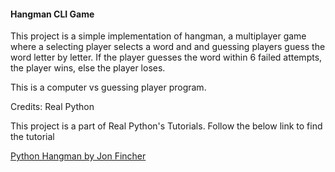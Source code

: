 #### Hangman CLI Game

This project is a simple implementation of hangman, a multiplayer game where a selecting player selects a word and and guessing players guess the word letter by letter. If the player guesses the word within 6 failed attempts, the player wins, else the player loses.

This is a computer vs guessing player program.

Credits: Real Python

This project is a part of Real Python's Tutorials. Follow the below link to find the tutorial

[Python Hangman by Jon Fincher](https://realpython.com/python-hangman/)
